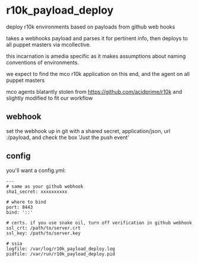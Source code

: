 r10k_payload_deploy
===================

deploy r10k environments based on payloads from github web hooks

takes a webhooks payload and parses it for pertinent info, then deploys to all puppet masters via mcollective.

this incarnation is amedia specific as it makes assumptions about naming conventions of environments.

we expect to find the mco r10k application on this end, and the agent on all
puppet masters

mco agents blatantly stolen from <https://github.com/acidprime/r10k> and
slightly modified to fit our workflow

webhook
-------

set the webhook up in git with a shared secret, application/json, url
<yourserver>:<yourport>/payload, and check the box 'Just the push event'

config
------

you'll want a config.yml:

    ---
    # same as your github webhook
    sha1_secret: xxxxxxxxxx
   
    # where to bind
    port: 8443
    bind: '::'
   
    # certs. if you use snake oil, turn off verification in github webhook
    ssl_crt: /path/to/server.crt
    ssl_key: /path/to/server.key
   
    # ssia
    logfile: /var/log/r10k_payload_deploy.log
    pidfile: /var/run/r10k_payload_deploy.pid

